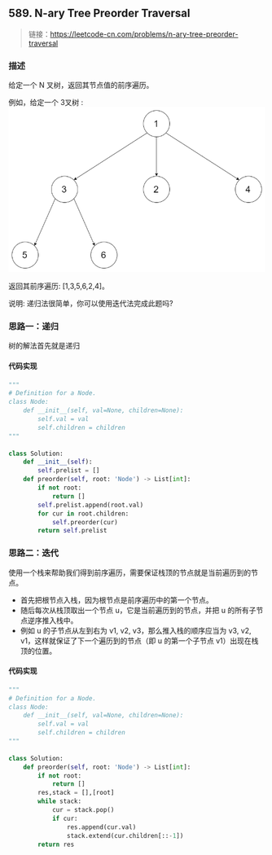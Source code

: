 ## 589. N-ary Tree Preorder Traversal
>链接：https://leetcode-cn.com/problems/n-ary-tree-preorder-traversal

### 描述
给定一个 N 叉树，返回其节点值的前序遍历。

例如，给定一个 3叉树 :
![3叉树](../images/589_1.png)

返回其前序遍历: [1,3,5,6,2,4]。

说明: 递归法很简单，你可以使用迭代法完成此题吗?

### 思路一：递归
树的解法首先就是递归

#### 代码实现
```python
"""
# Definition for a Node.
class Node:
    def __init__(self, val=None, children=None):
        self.val = val
        self.children = children
"""

class Solution:
    def __init__(self):
        self.prelist = []
    def preorder(self, root: 'Node') -> List[int]:
        if not root:
            return []
        self.prelist.append(root.val)
        for cur in root.children:
            self.preorder(cur)
        return self.prelist

```

### 思路二：迭代
使用一个栈来帮助我们得到前序遍历，需要保证栈顶的节点就是当前遍历到的节点。
- 首先把根节点入栈，因为根节点是前序遍历中的第一个节点。
- 随后每次从栈顶取出一个节点 u，它是当前遍历到的节点，并把 u 的所有子节点逆序推入栈中。
- 例如 u 的子节点从左到右为 v1, v2, v3，那么推入栈的顺序应当为 v3, v2, v1，这样就保证了下一个遍历到的节点（即 u 的第一个子节点 v1）出现在栈顶的位置。

#### 代码实现
```python
"""
# Definition for a Node.
class Node:
    def __init__(self, val=None, children=None):
        self.val = val
        self.children = children
"""

class Solution:
    def preorder(self, root: 'Node') -> List[int]:
        if not root:
            return []
        res,stack = [],[root]
        while stack:
            cur = stack.pop()
            if cur:
                res.append(cur.val)
                stack.extend(cur.children[::-1])
        return res
```

